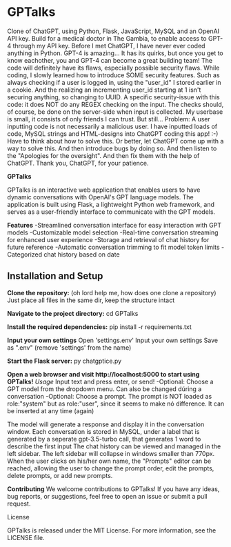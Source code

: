 # GPTalks
Clone of ChatGPT, using Python, Flask, JavaScript, MySQL and an OpenAI API key. Build for a medical doctor in The Gambia, to enable access to GPT-4 through my API key.
Before I met ChatGPT, I have never ever coded anything in Python. GPT-4 is amazing... It has its quirks, but once you get to know eachother, you and GPT-4 can become a great building team!
The code will definitely have its flaws, especially possible security flaws. While coding, I slowly learned how to introduce SOME security features.
Such as always checking if a user is logged in, using the "user_id" I stored earlier in a cookie.
And the realizing an incrementing user_id starting at 1 isn't securing anything, so changing to UUID.
A specific security-issue with this code: it does NOT do any REGEX checking on the input. The checks should, of course, be done on the server-side when input is collected.
My userbase is small, it consists of only friends I can trust. But still... Problem: A user inputting code is not necessarily a malicious user.
I have inputted loads of code, MySQL strings and HTML-designs into ChatGPT coding this app! :-)
Have to think about how to solve this. Or better, let ChatGPT come up with a way to solve this. And then introduce bugs by doing so. And then listen to the "Apologies for the oversight".
And then fix them with the help of ChatGPT.
Thank you, ChatGPT, for your patience.

**GPTalks**

GPTalks is an interactive web application that enables users to have dynamic conversations with OpenAI's GPT language models. The application is built using Flask, a lightweight Python web framework, and serves as a user-friendly interface to communicate with the GPT models.

**Features**
-Streamlined conversation interface for easy interaction with GPT models
-Customizable model selection
-Real-time conversation streaming for enhanced user experience
-Storage and retrieval of chat history for future reference
-Automatic conversation trimming to fit model token limits
-Categorized chat history based on date

**Installation and Setup**
--------------------------
**Clone the repository:**
(oh lord help me, how does one clone a repository)
Just place all files in the same dir, keep the structure intact

**Navigate to the project directory:**
cd GPTalks

**Install the required dependencies:**
pip install -r requirements.txt

**Input your own settings**
Open 'settings.env'
Input your own settings
Save as ".env" (remove 'settings' from the name)

**Start the Flask server:**
py chatgptice.py

**Open a web browser and visit http://localhost:5000 to start using GPTalks!**
_Usage_
Input text and press enter, or send!
-Optional: Choose a GPT model from the dropdown menu. Can also be changed dúring a conversation
-Optional: Choose a prompt. The prompt is NOT loaded as role:"system" but as role:"user", since it seems to make nó difference. It can be inserted at any time (again)

The model will generate a response and display it in the conversation window.
Each conversation is stored in MySQL, under a label that is generated by a seperate gpt-3.5-turbo call, that generates 1 word to describe the first input
The chat history can be viewed and managed in the left sidebar. The left sidebar will collapse in windows smaller than 770px.
When the user clicks on his/her own name, the "Prompts" editor can be reached, allowing the user to change the prompt order, edit the prompts, delete prompts, or add new prompts.

**Contributing**
We welcome contributions to GPTalks! If you have any ideas, bug reports, or suggestions, feel free to open an issue or submit a pull request.

License

GPTalks is released under the MIT License. For more information, see the LICENSE file.
